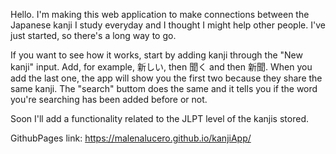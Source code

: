 Hello. I'm making this web application to make connections between the Japanese kanji I study everyday and I thought I might help other people. I've just started, so there's a long way to go.

If you want to see how it works, start by adding kanji through the "New kanji" input. Add, for example, 新しい, then 聞く and then 新聞. When you add the last one, the app will show you the first two because they share the same kanji. The "search" buttom does the same and it tells you if the word you're searching has been added before or not.

Soon I'll add a functionality related to the JLPT level of the kanjis stored.

GithubPages link: https://malenalucero.github.io/kanjiApp/

